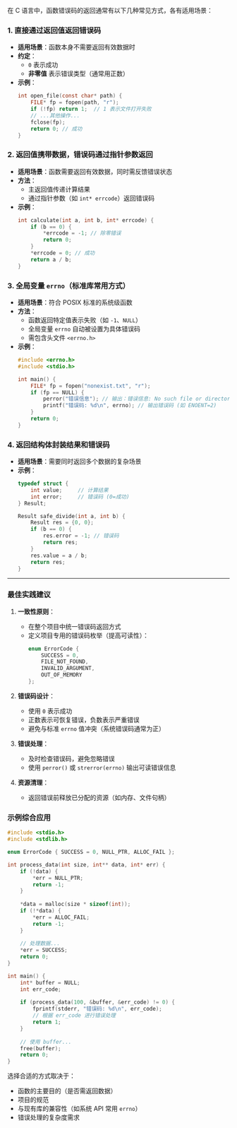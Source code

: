 在 C 语言中，函数错误码的返回通常有以下几种常见方式，各有适用场景：

### 1. **直接通过返回值返回错误码**
   - **适用场景**：函数本身不需要返回有效数据时
   - **约定**：
     - `0` 表示成功
     - **非零值** 表示错误类型（通常用正数）
   - **示例**：
     ```c
     int open_file(const char* path) {
         FILE* fp = fopen(path, "r");
         if (!fp) return 1;  // 1 表示文件打开失败
         // ...其他操作...
         fclose(fp);
         return 0; // 成功
     }
     ```

### 2. **返回值携带数据，错误码通过指针参数返回**
   - **适用场景**：函数需要返回有效数据，同时需反馈错误状态
   - **方法**：
     - 主返回值传递计算结果
     - 通过指针参数（如 `int* errcode`）返回错误码
   - **示例**：
     ```c
     int calculate(int a, int b, int* errcode) {
         if (b == 0) {
             *errcode = -1; // 除零错误
             return 0;
         }
         *errcode = 0; // 成功
         return a / b;
     }
     ```

### 3. **全局变量 `errno`（标准库常用方式）**
   - **适用场景**：符合 POSIX 标准的系统级函数
   - **方法**：
     - 函数返回特定值表示失败（如 `-1`、`NULL`）
     - 全局变量 `errno` 自动被设置为具体错误码
     - 需包含头文件 `<errno.h>`
   - **示例**：
     ```c
     #include <errno.h>
     #include <stdio.h>
     
     int main() {
         FILE* fp = fopen("nonexist.txt", "r");
         if (fp == NULL) {
             perror("错误信息"); // 输出：错误信息: No such file or directory
             printf("错误码: %d\n", errno); // 输出错误码 (如 ENOENT=2)
         }
         return 0;
     }
     ```

### 4. **返回结构体封装结果和错误码**
   - **适用场景**：需要同时返回多个数据的复杂场景
   - **示例**：
     ```c
     typedef struct {
         int value;     // 计算结果
         int error;     // 错误码 (0=成功)
     } Result;
     
     Result safe_divide(int a, int b) {
         Result res = {0, 0};
         if (b == 0) {
             res.error = -1; // 错误码
             return res;
         }
         res.value = a / b;
         return res;
     }
     ```

---

### **最佳实践建议**
1. **一致性原则**：
   - 在整个项目中统一错误码返回方式
   - 定义项目专用的错误码枚举（提高可读性）：
     ```c
     enum ErrorCode {
         SUCCESS = 0,
         FILE_NOT_FOUND,
         INVALID_ARGUMENT,
         OUT_OF_MEMORY
     };
     ```
   
2. **错误码设计**：
   - 使用 `0` 表示成功
   - 正数表示可恢复错误，负数表示严重错误
   - 避免与标准 `errno` 值冲突（系统错误码通常为正）

3. **错误处理**：
   - 及时检查错误码，避免忽略错误
   - 使用 `perror()` 或 `strerror(errno)` 输出可读错误信息

4. **资源清理**：
   - 返回错误前释放已分配的资源（如内存、文件句柄）

### **示例综合应用**
```c
#include <stdio.h>
#include <stdlib.h>

enum ErrorCode { SUCCESS = 0, NULL_PTR, ALLOC_FAIL };

int process_data(int size, int** data, int* err) {
    if (!data) {
        *err = NULL_PTR;
        return -1;
    }
    
    *data = malloc(size * sizeof(int));
    if (!*data) {
        *err = ALLOC_FAIL;
        return -1;
    }
    
    // 处理数据...
    *err = SUCCESS;
    return 0;
}

int main() {
    int* buffer = NULL;
    int err_code;
    
    if (process_data(100, &buffer, &err_code) != 0) {
        fprintf(stderr, "错误码: %d\n", err_code);
        // 根据 err_code 进行错误处理
        return 1;
    }
    
    // 使用 buffer...
    free(buffer);
    return 0;
}
```

选择合适的方式取决于：
- 函数的主要目的（是否需返回数据）
- 项目的规范
- 与现有库的兼容性（如系统 API 常用 `errno`）
- 错误处理的复杂度需求